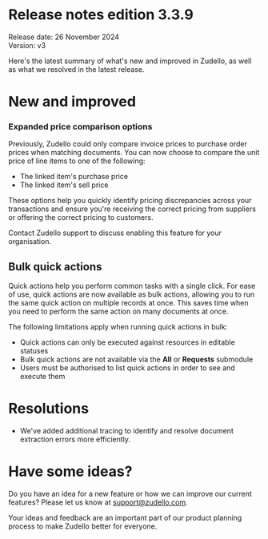 # Release notes edition 3.3.9

Release date: 26 November 2024  
Version: v3

Here's the latest summary of what's new and improved in Zudello, as well as what we resolved in the latest release.

# New and improved

### Expanded price comparison options

Previously, Zudello could only compare invoice prices to purchase order prices when matching documents. You can now choose to compare the unit price of line items to one of the following:

- The linked item's purchase price
- The linked item's sell price

These options help you quickly identify pricing discrepancies across your transactions and ensure you're receiving the correct pricing from suppliers or offering the correct pricing to customers.

Contact Zudello support to discuss enabling this feature for your organisation.

## Bulk quick actions

Quick actions help you perform common tasks with a single click. For ease of use, quick actions are now available as bulk actions, allowing you to run the same quick action on multiple records at once. This saves time when you need to perform the same action on many documents at once. 

The following limitations apply when running quick actions in bulk:

- Quick actions can only be executed against resources in editable statuses
- Bulk quick actions are not available via the **All** or **Requests** submodule
- Users must be authorised to list quick actions in order to see and execute them

# Resolutions

- We've added additional tracing to identify and resolve document extraction errors more efficiently.

# Have some ideas?

Do you have an idea for a new feature or how we can improve our current features? Please let us know at [support@zudello.com](mailto:support@zudello.com). 

Your ideas and feedback are an important part of our product planning process to make Zudello better for everyone.